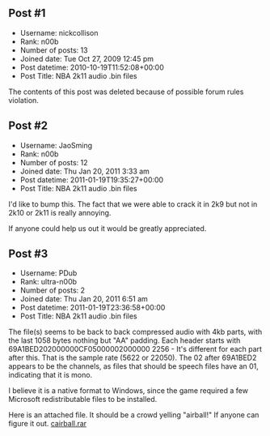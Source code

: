 ## Post #1
- Username: nickcollison
- Rank: n00b
- Number of posts: 13
- Joined date: Tue Oct 27, 2009 12:45 pm
- Post datetime: 2010-10-19T11:52:08+00:00
- Post Title: NBA 2k11 audio .bin files

The contents of this post was deleted because of possible forum rules violation.
## Post #2
- Username: JaoSming
- Rank: n00b
- Number of posts: 12
- Joined date: Thu Jan 20, 2011 3:33 am
- Post datetime: 2011-01-19T19:35:27+00:00
- Post Title: NBA 2k11 audio .bin files

I'd like to bump this.  The fact that we were able to crack it in 2k9 but not in 2k10 or 2k11 is really annoying.

If anyone could help us out it would be greatly appreciated.
## Post #3
- Username: PDub
- Rank: ultra-n00b
- Number of posts: 2
- Joined date: Thu Jan 20, 2011 6:51 am
- Post datetime: 2011-01-19T23:36:58+00:00
- Post Title: NBA 2k11 audio .bin files

The file(s) seems to be back to back compressed audio with 4kb parts, with the last 1058 bytes nothing but "AA" padding.  Each header starts with 69A1BED202000000CF05000002000000
2256  -  It's different for each part after this.  That is the sample rate (5622 or 22050).  The 02 after 69A1BED2 appears to be the channels, as files that should be speech files have an 01, indicating that it is mono.  

I believe it is a native format to Windows, since the game required a few Microsoft redistributable files to be installed.

Here is an attached file.  It should be a crowd yelling "airball!" If anyone can figure it out.
[cairball.rar](https://xentaxbackup.github.io/file/3821_cairball.rar)
